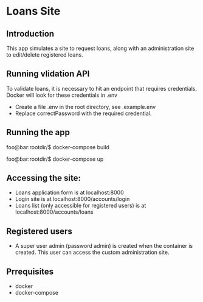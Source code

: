 # Loans Site

## Introduction

This app simulates a site to request loans, along with an administration site to edit/delete registered loans.

## Running vlidation API

To validate loans, it is necessary to hit an endpoint that requires credentials. Docker will look for these credentials in .env

- Create a file .env in the root directory, see .example.env
- Replace correctPassword with the required credential. 

## Running the app

foo@bar:rootdir/\$ docker-compose build

foo@bar:rootdir/\$ docker-compose up

## Accessing the site:
- Loans application form is at localhost:8000 
- Login site is at localhost:8000/accounts/login
- Loans list (only accessible for registered users) is at localhost:8000/accounts/loans

## Registered users
- A super user admin (password admin) is created when the container is created. This user can access the custom administration site. 


## Prrequisites
- docker
- docker-compose